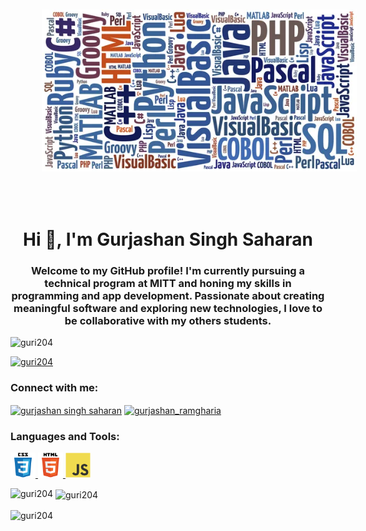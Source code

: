 <div>
    <img src="./assets/img/programming photo.jpg" style="text-align: center; padding: 50px; background-size: cover; background-position: center; border-radius: 15px; color: white;">
</div>
<h1 align="center">Hi 👋, I'm Gurjashan Singh Saharan</h1>
<h3 align="center">Welcome to my GitHub profile! I'm currently pursuing a technical program at MITT and honing my skills in programming and app development. Passionate about creating meaningful software and exploring new technologies, I love to be collaborative with my others students.</h3>

<p align="left"> <img src="https://komarev.com/ghpvc/?username=guri204&label=Profile%20views&color=0e75b6&style=flat" alt="guri204" /> </p>

<p align="left"> <a href="https://github.com/ryo-ma/github-profile-trophy"><img src="https://github-profile-trophy.vercel.app/?username=guri204" alt="guri204" /></a> </p>

<h3 align="left">Connect with me:</h3>
<p align="left">
<a href="https://linkedin.com/in/gurjashan singh saharan" target="blank"><img align="center" src="https://raw.githubusercontent.com/rahuldkjain/github-profile-readme-generator/master/src/images/icons/Social/linked-in-alt.svg" alt="gurjashan singh saharan" height="30" width="40" /></a>
<a href="https://instagram.com/gurjashan_ramgharia" target="blank"><img align="center" src="https://raw.githubusercontent.com/rahuldkjain/github-profile-readme-generator/master/src/images/icons/Social/instagram.svg" alt="gurjashan_ramgharia" height="30" width="40" /></a>
</p>

<h3 align="left">Languages and Tools:</h3>
<p align="left"> <a href="https://www.w3schools.com/css/" target="_blank" rel="noreferrer"> <img src="https://raw.githubusercontent.com/devicons/devicon/master/icons/css3/css3-original-wordmark.svg" alt="css3" width="40" height="40"/> </a> <a href="https://www.w3.org/html/" target="_blank" rel="noreferrer"> <img src="https://raw.githubusercontent.com/devicons/devicon/master/icons/html5/html5-original-wordmark.svg" alt="html5" width="40" height="40"/> </a> <a href="https://developer.mozilla.org/en-US/docs/Web/JavaScript" target="_blank" rel="noreferrer"> <img src="https://raw.githubusercontent.com/devicons/devicon/master/icons/javascript/javascript-original.svg" alt="javascript" width="40" height="40"/> </a> </p>

<p><img align="left" src="https://github-readme-stats.vercel.app/api/top-langs?username=guri204&show_icons=true&locale=en&layout=compact" alt="guri204" /></p>

<p>&nbsp;<img align="center" src="https://github-readme-stats.vercel.app/api?username=guri204&show_icons=true&locale=en" alt="guri204" /></p>

<p><img align="center" src="https://github-readme-streak-stats.herokuapp.com/?user=guri204&" alt="guri204" /></p>